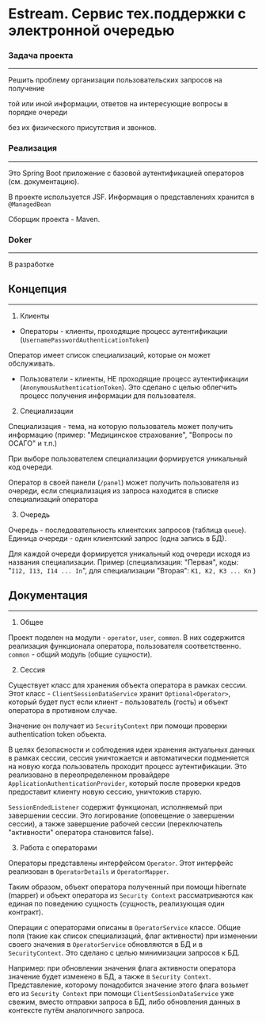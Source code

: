 # Estream. Сервис тех.поддержки с электронной очередью

### Задача проекта 

___

Решить проблему организации пользовательских запросов на получение

той или иной информации, ответов на интересующие вопросы в порядке очереди

без их физического присутствия и звонков.

### Реализация

___

Это Spring Boot приложение с базовой аутентификацией операторов (см. документацию).

В проекте используется JSF. Информация о представлениях хранится в `@ManagedBean` 

Сборщик проекта - Maven.

### Doker 

___

В разработке

## Концепция

___

1. Клиенты

 - Операторы - клиенты, проходящие процесс аутентификации (`UsernamePasswordAuthenticationToken`)

Оператор имеет список специализаций, которые он может обслуживать.

 - Пользователи - клиенты, НЕ проходящие процесс аутентификации (`AnonymousAuthenticationToken`).
Это сделано с целью облегчить процесс получения информации для пользователя.

2. Специализации

Специализация - тема, на которую пользователь может получить информацию (пример: "Медицинское страхование", "Вопросы по ОСАГО" и т.п.)

При выборе пользователем специализации формируется уникальный код очереди.

Оператор в своей панели (`/panel`) может получить пользователя из очереди, если специализация из запроса находится в списке специализаций оператора

3. Очередь

Очередь - последовательность клиентских запросов (таблица `queue`). Единица очереди - один клиентский запрос (одна запись в БД).

Для каждой очереди формируется уникальный код очереди исходя из названия специализации. Пример (специализация: "Первая", коды: "`I12, I13, I14 ... In`", для специализации "Вторая": `K1, K2, K3 ... Kn` )

## Документация

___

1. Общее

Проект поделен на модули - `operator`, `user`, `common`. В них содержится реализация функционала оператора, пользователя соответственно. `common` - общий модуль (общие сущности).

2. Сессия

Существует класс для хранения объекта оператора в рамках сессии. Этот класс - `ClientSessionDataService`
хранит `Optional<Operator>`, который будет пуст если клиент - пользователь (гость) и объект оператора в противном случае. 

Значение он получает из `SecurityContext` при помощи проверки authentication token объекта.

В целях безопасности и соблюдения идеи хранения актуальных данных в рамках сессии, сессия уничтожается и автоматически подменяется на новую когда пользователь проходит процесс аутентификации.
Это реализовано в переопределенном провайдере `ApplicationAuthenticationProvider`, который после проверки кредов предоставит клиенту новую сессию, уничтожив старую.

`SessionEndedListener` содержит функционал, исполняемый при завершении сессии. Это логирование (оповещение о завершении сессии), а также завершение рабочей сессии (переключатель "активности" оператора становится false).

3. Работа с операторами

Операторы представлены интерфейсом `Operator`. Этот интерфейс реализован в `OperatorDetails` и `OperatorMapper`.

Таким образом, объект оператора полученный при помощи hibernate (mapper) и объект оператора из `Security Context` рассматриваются как единая по поведению сущность (сущность, реализующая один контракт).

Операции с операторами описаны в `OperatorService` классе. Общие поля (такие как список специализаций, флаг активности) при изменении своего значения
в `OperatorService` обновляются в БД и в `SecurityContext`. Это сделано с целью минимизации запросов к БД.

Например: при обновлении значения флага активности оператора значение будет изменено в БД, а также в `Security Context`. Представление, которому понадобится значение этого флага возьмет его из `Security Context` 
при помощи `ClientSessionDataService` уже свежим, вместо отправки запроса в БД, либо обновления данных в контексте путём аналогичного запроса.
